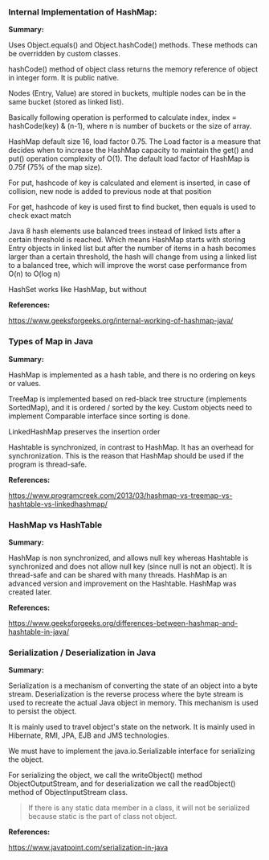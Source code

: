 ### Internal Implementation of HashMap:

**Summary:**

Uses Object.equals() and Object.hashCode() methods. These methods can be overridden by custom classes.

hashCode() method of object class returns the memory reference of object in integer form. It is public native.

Nodes (Entry, Value) are stored in buckets, multiple nodes can be in the same bucket (stored as linked list).

Basically following operation is performed to calculate index, index = hashCode(key) & (n-1), where n is number of buckets or the size of array.

HashMap default size 16, load factor 0.75. The Load factor is a measure that decides when to increase the HashMap capacity to maintain the get() and put() operation complexity of O(1). The default load factor of HashMap is 0.75f (75% of the map size).

For put, hashcode of key is calculated and element is inserted, in case of collision, new node is added to previous node at that position

For get, hashcode of key is used first to find bucket, then equals is used to check exact match

Java 8 hash elements use balanced trees instead of linked lists after a certain threshold is reached. Which means HashMap starts with storing Entry objects in linked list but after the number of items in a hash becomes larger than a certain threshold, the hash will change from using a linked list to a balanced tree, which will improve the worst case performance from O(n) to O(log n)

HashSet works like HashMap, but without 

**References:**

https://www.geeksforgeeks.org/internal-working-of-hashmap-java/


### Types of Map in Java

**Summary:**

HashMap is implemented as a hash table, and there is no ordering on keys or values.

TreeMap is implemented based on red-black tree structure (implements SortedMap), and it is ordered / sorted by the key. Custom objects need to implement Comparable interface since sorting is done.

LinkedHashMap preserves the insertion order

Hashtable is synchronized, in contrast to HashMap. It has an overhead for synchronization. This is the reason that HashMap should be used if the program is thread-safe.

**References:**

https://www.programcreek.com/2013/03/hashmap-vs-treemap-vs-hashtable-vs-linkedhashmap/


### HashMap vs HashTable

**Summary:**

HashMap is non synchronized, and allows null key whereas Hashtable is synchronized and does not allow null key (since null is not an object). It is thread-safe and can be shared with many threads. HashMap is an advanced version and improvement on the Hashtable. HashMap was created later.

**References:**

https://www.geeksforgeeks.org/differences-between-hashmap-and-hashtable-in-java/

### Serialization / Deserialization in Java

**Summary:**

Serialization is a mechanism of converting the state of an object into a byte stream. Deserialization is the reverse process where the byte stream is used to recreate the actual Java object in memory. This mechanism is used to persist the object.

It is mainly used to travel object's state on the network. It is mainly used in Hibernate, RMI, JPA, EJB and JMS technologies.

We must have to implement the java.io.Serializable interface for serializing the object.

For serializing the object, we call the writeObject() method ObjectOutputStream, and for deserialization we call the readObject() method of ObjectInputStream class.

> If there is any static data member in a class, it will not be serialized because static is the part of class not object.

**References:**

https://www.javatpoint.com/serialization-in-java


